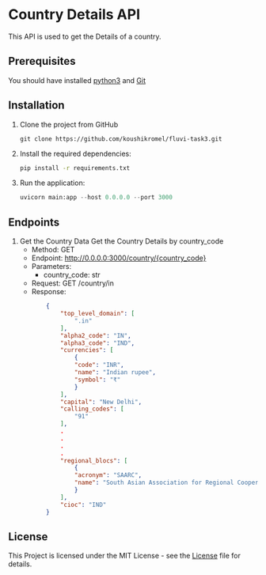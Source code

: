 # Country Details API
This API is used to get the Details of a country.

## Prerequisites
 You should have installed [python3](https://www.python.org/downloads/) and [Git](https://www.git-scm.com/downloads)

## Installation
1. Clone the project from GitHub
    ```git
    git clone https://github.com/koushikromel/fluvi-task3.git
    ```
2. Install the required dependencies:
    ```bash
    pip install -r requirements.txt
    ```
3. Run the application:
    ```py
    uvicorn main:app --host 0.0.0.0 --port 3000
    ```

## Endpoints
1. Get the Country Data
    Get the Country Details by country_code
    -   Method: GET
    -   Endpoint: http://0.0.0.0:3000/country/{country_code}
    -   Parameters:
        - country_code: str
    -   Request: GET /country/in
    -   Response: 
        ```json
            {
                "top_level_domain": [
                    ".in"
                ],
                "alpha2_code": "IN",
                "alpha3_code": "IND",
                "currencies": [
                    {
                    "code": "INR",
                    "name": "Indian rupee",
                    "symbol": "₹"
                    }
                ],
                "capital": "New Delhi",
                "calling_codes": [
                    "91"
                ],
                .
                .
                .
                .
                "regional_blocs": [
                    {
                    "acronym": "SAARC",
                    "name": "South Asian Association for Regional Cooperation"
                    }
                ],
                "cioc": "IND"
            }
        ```

## License
This Project is licensed under the MIT License - see the [License](https://choosealicense.com/licenses/mit/) file for details.